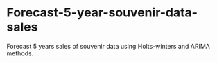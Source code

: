 # Forecast-5-year-souvenir-data-sales
Forecast 5 years sales of souvenir data using Holts-winters and ARIMA methods.
